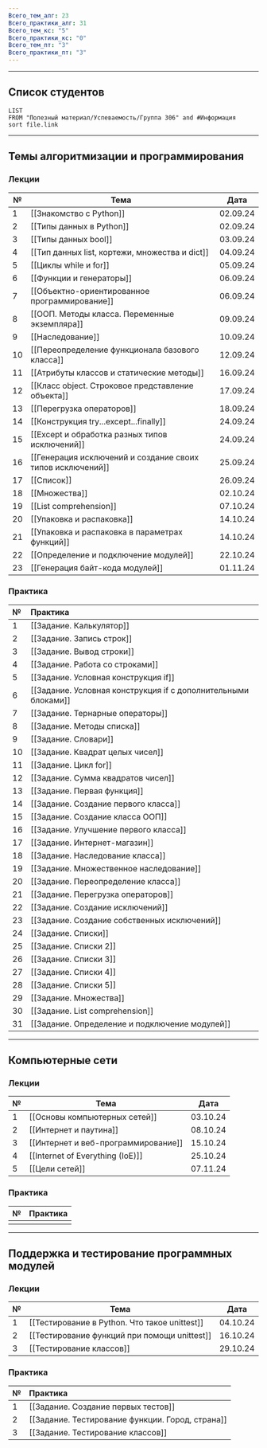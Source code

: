 ```yaml
---
Всего_тем_алг: 23
Всего_практики_алг: 31
Всего_тем_кс: "5"
Всего_практики_кс: "0"
Всего_тем_пт: "3"
Всего_практики_пт: "3"
---
```

---
## Список студентов
```dataview
LIST
FROM "Полезный материал/Успеваемость/Группа 306" and #Информация 
sort file.link
```
---
## Темы алгоритмизации и программирования

### Лекции

| №   | Тема                                                       | Дата     |
| --- | ---------------------------------------------------------- | -------- |
| 1   | [[Знакомство с Python]]                                    | 02.09.24 |
| 2   | [[Типы данных в Python]]                                   | 02.09.24 |
| 3   | [[Типы данных bool]]                                       | 03.09.24 |
| 4   | [[Тип данных list, кортежи, множества и dict]]             | 04.09.24 |
| 5   | [[Циклы while и for]]                                      | 05.09.24 |
| 6   | [[Функции и генераторы]]                                   | 06.09.24 |
| 7   | [[Объектно-ориентированное программирование]]              | 06.09.24 |
| 8   | [[ООП. Методы класса. Переменные экземпляра]]              | 09.09.24 |
| 9   | [[Наследование]]                                           | 10.09.24 |
| 10  | [[Переопределение функционала базового класса]]            | 12.09.24 |
| 11  | [[Атрибуты классов и статические методы]]                  | 16.09.24 |
| 12  | [[Класс object. Строковое представление объекта]]          | 17.09.24 |
| 13  | [[Перегрузка операторов]]                                  | 18.09.24 |
| 14  | [[Конструкция try...except...finally]]                     | 24.09.24 |
| 15  | [[Except и обработка разных типов исключений]]             | 24.09.24 |
| 16  | [[Генерация исключений и создание своих типов исключений]] | 25.09.24 |
| 17  | [[Список]]                                                 | 26.09.24 |
| 18  | [[Множества]]                                              | 02.10.24 |
| 19  | [[List comprehension]]                                     | 07.10.24 |
| 20  | [[Упаковка и распаковка]]                                  | 14.10.24 |
| 21  | [[Упаковка и распаковка в параметрах функций]]             | 14.10.24 |
| 22  | [[Определение и подключение модулей]]                      | 22.10.24 |
| 23  | [[Генерация байт-кода модулей]]                            | 01.11.24 |
### Практика

| №   | Практика                                                       |
| :-- | :------------------------------------------------------------- |
| 1   | [[Задание. Калькулятор]]                                       |
| 2   | [[Задание. Запись строк]]                                      |
| 3   | [[Задание. Вывод строки]]                                      |
| 4   | [[Задание. Работа со строками]]                                |
| 5   | [[Задание. Условная конструкция if]]                           |
| 6   | [[Задание. Условная конструкция if с дополнительными блоками]] |
| 7   | [[Задание. Тернарные операторы]]                               |
| 8   | [[Задание. Методы списка]]                                     |
| 9   | [[Задание. Словари]]                                           |
| 10  | [[Задание. Квадрат целых чисел]]                               |
| 11  | [[Задание. Цикл for]]                                          |
| 12  | [[Задание. Сумма квадратов чисел]]                             |
| 13  | [[Задание. Первая функция]]                                    |
| 14  | [[Задание. Создание первого класса]]                           |
| 15  | [[Задание. Создание класса ООП]]                               |
| 16  | [[Задание. Улучшение первого класса]]                          |
| 17  | [[Задание. Интернет-магазин]]                                  |
| 18  | [[Задание. Наследование класса]]                               |
| 19  | [[Задание. Множественное наследование]]                        |
| 20  | [[Задание. Переопределение класса]]                            |
| 21  | [[Задание. Перегрузка операторов]]                             |
| 22  | [[Задание. Создание исключений]]                               |
| 23  | [[Задание. Создание собственных исключений]]                   |
| 24  | [[Задание. Списки]]                                            |
| 25  | [[Задание. Списки 2]]                                          |
| 26  | [[Задание. Списки 3]]                                          |
| 27  | [[Задание. Списки 4]]                                          |
| 28  | [[Задание. Списки 5]]                                          |
| 29  | [[Задание. Множества]]                                         |
| 30  | [[Задание. List comprehension]]                                |
| 31  | [[Задание. Определение и подключение модулей]]                 |

---
## Компьютерные сети

### Лекции

| №   | Тема                                | Дата     |
| :-- | ----------------------------------- | -------- |
| 1   | [[Основы компьютерных сетей]]       | 03.10.24 |
| 2   | [[Интернет и паутина]]              | 08.10.24 |
| 3   | [[Интернет и веб-программирование]] | 15.10.24 |
| 4   | [[Internet of Everything (IoE)]]    | 25.10.24 |
| 5   | [[Цели сетей]]                      | 07.11.24 |
### Практика

| №   | Практика                                         |
| :-- | :----------------------------------------------- |
|     |                                                  |

---
## Поддержка и тестирование программных модулей

### Лекции

| №   | Тема                                          | Дата     |
| :-- | --------------------------------------------- | -------- |
| 1   | [[Тестирование в Python. Что такое unittest]] | 04.10.24 |
| 2   | [[Тестирование функций при помощи unittest]]  | 16.10.24 |
| 3   | [[Тестирование классов]]                      | 29.10.24 |
### Практика

| №   | Практика                                         |
| :-- | :----------------------------------------------- |
| 1   | [[Задание. Создание первых тестов]]              |
| 2   | [[Задание. Тестирование функции. Город, страна]] |
| 3   | [[Задание. Тестирование классов]]                |

